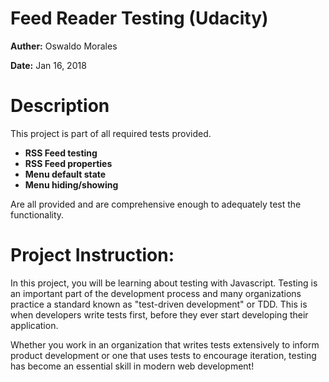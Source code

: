 # Feed Reader Testing (Udacity)

**Auther:** Oswaldo Morales

**Date:** Jan 16, 2018

#

# Description

  This project is part of all required tests provided.

  - **RSS Feed testing**
  - **RSS Feed properties**
  - **Menu default state**
  - **Menu hiding/showing**

  Are all provided and are comprehensive enough to adequately test the functionality.

#

# Project Instruction:

  In this project, you will be learning about testing with Javascript. Testing is an important part of the development process and many organizations practice a standard known as "test-driven development" or TDD. This is when developers write tests first, before they ever start developing their application.

  Whether you work in an organization that writes tests extensively to inform product development or one that uses tests to encourage iteration, testing has become an essential skill in modern web development!

